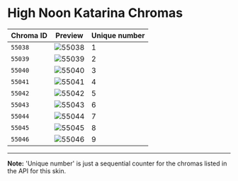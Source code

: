 # High Noon Katarina Chromas

| Chroma ID | Preview | Unique number |
|---|---|---|
| `55038` | ![55038](https://raw.communitydragon.org/latest/plugins/rcp-be-lol-game-data/global/default/v1/champion-chroma-images/55/55038.png) | 1 |
| `55039` | ![55039](https://raw.communitydragon.org/latest/plugins/rcp-be-lol-game-data/global/default/v1/champion-chroma-images/55/55039.png) | 2 |
| `55040` | ![55040](https://raw.communitydragon.org/latest/plugins/rcp-be-lol-game-data/global/default/v1/champion-chroma-images/55/55040.png) | 3 |
| `55041` | ![55041](https://raw.communitydragon.org/latest/plugins/rcp-be-lol-game-data/global/default/v1/champion-chroma-images/55/55041.png) | 4 |
| `55042` | ![55042](https://raw.communitydragon.org/latest/plugins/rcp-be-lol-game-data/global/default/v1/champion-chroma-images/55/55042.png) | 5 |
| `55043` | ![55043](https://raw.communitydragon.org/latest/plugins/rcp-be-lol-game-data/global/default/v1/champion-chroma-images/55/55043.png) | 6 |
| `55044` | ![55044](https://raw.communitydragon.org/latest/plugins/rcp-be-lol-game-data/global/default/v1/champion-chroma-images/55/55044.png) | 7 |
| `55045` | ![55045](https://raw.communitydragon.org/latest/plugins/rcp-be-lol-game-data/global/default/v1/champion-chroma-images/55/55045.png) | 8 |
| `55046` | ![55046](https://raw.communitydragon.org/latest/plugins/rcp-be-lol-game-data/global/default/v1/champion-chroma-images/55/55046.png) | 9 |

---

**Note:** 'Unique number' is just a sequential counter for the chromas listed in the API for this skin.